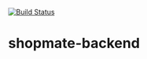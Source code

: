 [![Build Status](https://travis-ci.com/kampkelly/shopmate-backend.svg?token=jDmhdZzRzB1WyMWuvoJF&branch=develop)](https://travis-ci.com/kampkelly/shopmate-backend)

# shopmate-backend